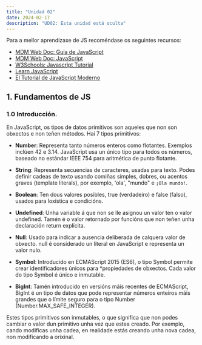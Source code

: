 ```yaml
---
title: "Unidad 02"
date: 2024-02-17
description: "UD02: Esta unidad está oculta"
---
```

Para a mellor aprendizaxe de JS recoméndase os seguintes recursos:
* [MDM Web Doc: Guía de JavaScript](https://developer.mozilla.org/es/docs/Web/JavaScript/Guide)
* [MDM Web Doc:  JavaScript](https://developer.mozilla.org/es/docs/Learn/JavaScript)
* [W3Schools: Javascript Tutorial](https://www.w3schools.com/js/)
* [Learn JavaScript](https://learnjavascript.online/)
* [El Tutorial de JavaScript Moderno](https://es.javascript.info/)

## 1. Fundamentos de JS
### 1.0 Introducción.
En JavaScript, os tipos de datos primitivos son aqueles que non son obxectos e non teñen métodos. Hai 7 tipos primitivos:

* **Number**: Representa tanto números enteros como flotantes. Exemplos inclúen 42 e 3.14. JavaScript usa un único tipo para todos os números, baseado no estándar IEEE 754 para aritmética de punto flotante.

* **String**: Representa secuencias de caracteres, usadas para texto. Podes definir cadeas de texto usando comiñas simples, dobres, ou acentos graves (template literals), por exemplo, 'ola', "mundo" e `¡Ola mundo!`.

* **Boolean**: Ten dous valores posibles, true (verdadeiro) e false (falso), usados para loxística e condicións.

* **Undefined**: Unha variable á que non se lle asignou un valor ten o valor undefined. Tamén é o valor retornado por funcións que non teñen unha declaración return explícita.

* **Null**: Usado para indicar a ausencia deliberada de calquera valor de obxecto. null é considerado un literal en JavaScript e representa un valor nulo.

* **Symbol**: Introducido en ECMAScript 2015 (ES6), o tipo Symbol permite crear identificadores únicos para *propiedades de obxectos. Cada valor do tipo Symbol é único e inmutable.

* **BigInt**: Tamén introducido en versións máis recentes de ECMAScript, BigInt é un tipo de datos que pode representar números enteiros máis grandes que o límite seguro para o tipo Number (Number.MAX_SAFE_INTEGER).

Estes tipos primitivos son inmutables, o que significa que non podes cambiar o valor dun primitivo unha vez que estea creado. Por exemplo, cando modificas unha cadea, en realidade estás creando unha nova cadea, non modificando a orixinal.

